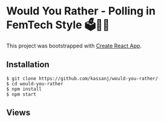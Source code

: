 # Would You Rather - Polling in FemTech Style 🗳️👩‍💻

This project was bootstrapped with [Create React App](https://github.com/facebookincubator/create-react-app).

## Installation

```
$ git clone https://github.com/kassanj/would-you-rather/
$ cd would-you-rather
$ npm install
$ npm start
```

## Views


